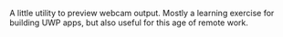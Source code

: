 A little utility to preview webcam output. Mostly a learning exercise for building UWP apps, but also useful for this age of remote work.

